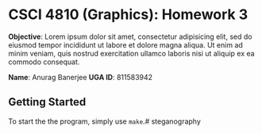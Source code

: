 # CSCI 4810 (Graphics): Homework 3

**Objective**: Lorem ipsum dolor sit amet, consectetur adipisicing elit, sed do eiusmod
tempor incididunt ut labore et dolore magna aliqua. Ut enim ad minim veniam,
quis nostrud exercitation ullamco laboris nisi ut aliquip ex ea commodo
consequat.

**Name**: Anurag Banerjee
**UGA ID**: 811583942

## Getting Started

To start the the program, simply use `make`.# steganography
